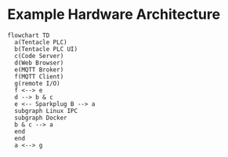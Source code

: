 # Example Hardware Architecture

```mermaid
flowchart TD
  a(Tentacle PLC)
  b(Tentacle PLC UI)
  c(Code Server)
  d(Web Browser)
  e(MQTT Broker)
  f(MQTT Client)
  g(remote I/O)
  f <--> e
  d --> b & c
  e <-- Sparkplug B --> a
  subgraph Linux IPC
  subgraph Docker
  b & c --> a
  end
  end
  a <--> g
```